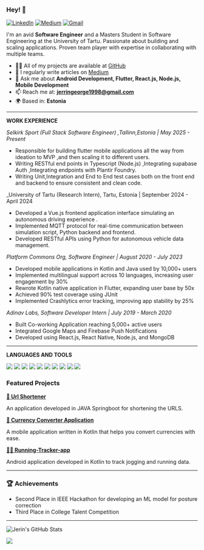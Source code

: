 ### Hey! 👋

[![LinkedIn](https://img.shields.io/badge/LinkedIn-0077B5?style=for-the-badge&logo=linkedin&logoColor=white)](https://www.linkedin.com/in/jeringeorge98)
[![Medium](https://img.shields.io/badge/Medium-12100E?style=for-the-badge&logo=medium&logoColor=white)](https://medium.com/@jerringeorge439)
[![Gmail](https://img.shields.io/badge/Gmail-D14836?style=for-the-badge&logo=gmail&logoColor=white)](mailto:jerringeorge1998@gmail.com)

I'm an avid **Software Engineer** and a Masters Student in Software Engineering at the University of Tartu. Passionate about building and scaling applications. Proven team player with expertise in collaborating with multiple teams.

- 👨‍💻 All of my projects are available at [GitHub](https://github.com/jeringeorge98)
- 📝 I regularly write articles on [Medium](https://medium.com/@jerringeorge439)
- 💬 Ask me about **Android Development, Flutter, React.js, Node.js, Mobile Development**
- 📫 Reach me at: **jerringeorge1998@gmail.com**
- 🌍 Based in: **Estonia**

---

**WORK EXPERIENCE**

_Selkirk Sport (Full Stack Software Engineer) ,Tallinn,Estonia | May 2025 - Present_
* Responsible for building flutter mobile applications all the way from ideation to MVP ,and then scaling it to different users.
* Writing RESTful end points in Typescript (Node.js) ,Integrating supabase Auth ,Integrating endpoints with Plantir Foundry.
* Writing Unit,Integration and End to End test cases both on the front end and backend to ensure consistent and clean code.

_University of Tartu (Research Intern), Tartu, Estonia | September 2024 - April 2024
* Developed a  Vue.js frontend application interface simulating an autonomous driving experience .
* Implemented MQTT protocol for real-time communication between simulation script, Python backend and frontend.
* Developed RESTful APIs using Python for autonomous vehicle data management.

_Platform Commons Org, Software Engineer | August 2020 - July 2023_
* Developed mobile applications in Kotlin and Java used by 10,000+ users
* Implemented multilingual support across 10 languages, increasing user engagement by 30%
* Rewrote Kotlin native application in Flutter, expanding user base by 50x
* Achieved 90% test coverage using JUnit
* Implemented Crashlytics error tracking, improving app stability by 25%

_Adinav Labs, Software Developer Intern | July 2019 - March 2020_
* Built Co-working Application reaching 5,000+ active users
* Integrated Google Maps and Firebase Push Notifications
* Developed using React.js, React Native, Node.js, and MongoDB

---

**LANGUAGES AND TOOLS**

<p align="left">
<img src="https://img.shields.io/badge/Android-3DDC84?style=for-the-badge&logo=android&logoColor=white" />
<img src="https://img.shields.io/badge/Kotlin-0095D5?style=for-the-badge&logo=kotlin&logoColor=white" />
<img src="https://img.shields.io/badge/Python-3776AB?style=for-the-badge&logo=python&logoColor=white" />
<img src="https://img.shields.io/badge/Java-ED8B00?style=for-the-badge&logo=java&logoColor=white" />
<img src="https://img.shields.io/badge/React-20232A?style=for-the-badge&logo=react&logoColor=61DAFB" />
<img src="https://img.shields.io/badge/Node.js-43853D?style=for-the-badge&logo=node.js&logoColor=white" />
<img src="https://img.shields.io/badge/Vue.js-35495E?style=for-the-badge&logo=vue.js&logoColor=4FC08D" />
<img src="https://img.shields.io/badge/MongoDB-4EA94B?style=for-the-badge&logo=mongodb&logoColor=white" />
<img src="https://img.shields.io/badge/Firebase-FFCA28?style=for-the-badge&logo=firebase&logoColor=black" />
<img src="https://img.shields.io/badge/AWS-232F3E?style=for-the-badge&logo=amazon-aws&logoColor=white" />
</p>

### Featured Projects
<p>
  <strong>
    <a href="project-url">🎯 Url Shortener</a>
  </strong>
</p>
<p>An application developed in JAVA Springboot for shortening the URLS.</p>


<p>
  <strong>
    <a href="project-url">📱 Currency Converter Application</a>
  </strong>
</p>
<p>A mobile application written in Kotlin that helps you convert currencies with ease.</p>

<p>
  <strong>
    <a href="project-url">🏃‍♂️ Running-Tracker-app</a>
  </strong>
</p>
<p>Android application developed in Kotlin to track jogging and running data.</p>


---

### 🏆 Achievements
- Second Place in IEEE Hackathon for developing an ML model for posture correction
- Third Place in College Talent Competition

---

![Jerin's GitHub Stats](https://github-readme-stats.vercel.app/api?username=jeringeorge98&theme=vue&show_icons=true&include_all_commits=true&count_private=true)

<p align="left">
  <img src="https://github-readme-streak-stats.herokuapp.com/?user=jeringeorge98">
</p>
